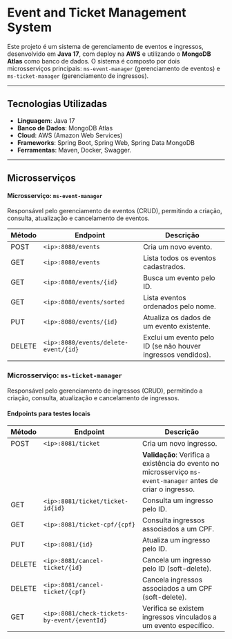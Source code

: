 # Event and Ticket Management System

Este projeto é um sistema de gerenciamento de eventos e ingressos, desenvolvido em **Java 17**, com deploy na **AWS** e utilizando o **MongoDB Atlas** como banco de dados. O sistema é composto por dois microsserviços principais: `ms-event-manager` (gerenciamento de eventos) e `ms-ticket-manager` (gerenciamento de ingressos).

---

## Tecnologias Utilizadas

- **Linguagem**: Java 17
- **Banco de Dados**: MongoDB Atlas
- **Cloud**: AWS (Amazon Web Services)
- **Frameworks**: Spring Boot, Spring Web, Spring Data MongoDB
- **Ferramentas**: Maven, Docker, Swagger.

---

## Microsserviços


#### **Microsserviço: `ms-event-manager`**

Responsável pelo gerenciamento de eventos (CRUD), permitindo a criação, consulta, atualização e cancelamento de eventos.

| Método | Endpoint                                | Descrição                                                                 |
|--------|-----------------------------------------|---------------------------------------------------------------------------|
| POST   | `<ip>:8080/events`                      | Cria um novo evento.                                                     |
| GET    | `<ip>:8080/events`                      | Lista todos os eventos cadastrados.                                      |
| GET    | `<ip>:8080/events/{id}`                 | Busca um evento pelo ID.                                                 |
| GET    | `<ip>:8080/events/sorted`               | Lista eventos ordenados pelo nome.                                       |
| PUT    | `<ip>:8080/events/{id}`                 | Atualiza os dados de um evento existente.                                |
| DELETE | `<ip>:8080/events/delete-event/{id}`    | Exclui um evento pelo ID (se não houver ingressos vendidos).             |

### **Microsserviço: `ms-ticket-manager`**

Responsável pelo gerenciamento de ingressos (CRUD), permitindo a criação, consulta, atualização e cancelamento de ingressos.

#### Endpoints para testes locais 

| Método | Endpoint                                | Descrição                                                                 |
|--------|-----------------------------------------|---------------------------------------------------------------------------|
| POST   | `<ip>:8081/ticket`                      | Cria um novo ingresso.                                                   |
|        |                                         | **Validação**: Verifica a existência do evento no microsserviço `ms-event-manager` antes de criar o ingresso. |
| GET    | `<ip>:8081/ticket/ticket-id{id}`        | Consulta um ingresso pelo ID.                                            |
| GET    | `<ip>:8081/ticket-cpf/{cpf}`            | Consulta ingressos associados a um CPF.                                  |
| PUT    | `<ip>:8081/{id}`          | Atualiza um ingresso pelo ID.                                            |
| DELETE | `<ip>:8081/cancel-ticket/{id}`          | Cancela um ingresso pelo ID (soft-delete).                               |
| DELETE | `<ip>:8081/cancel-ticket/{cpf}`         | Cancela ingressos associados a um CPF (soft-delete).                     |
| GET    | `<ip>:8081/check-tickets-by-event/{eventId}`| Verifica se existem ingressos vinculados a um evento específico.       |
